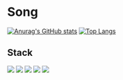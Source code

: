 # Song

[![Anurag's GitHub stats](https://github-readme-stats.vercel.app/api?username=estimar2)](https://github.com/estimar2)
[![Top Langs](https://github-readme-stats.vercel.app/api/top-langs/?username=estimar2)](https://github.com/estimar2)

## Stack

<img src="https://img.shields.io/badge/-HTML-E34F26?logo=HTML5&logoColor=white&style=for-the-badge"  /> <img src="https://img.shields.io/badge/-CSS-1572B6?logo=CSS3&logoColor=white&style=for-the-badge"  /> <img src="https://img.shields.io/badge/-Javascript-F7DF1E?logo=JavaScript&logoColor=white&style=for-the-badge"  /> <img src="https://img.shields.io/badge/-ReactJs-61DAFB?logo=react&logoColor=white&style=for-the-badge" /> <img src="https://img.shields.io/badge/-NodeJS-339933?logo=Node.js&logoColor=white&style=for-the-badge" />

<!--
**estimar2/estimar2** is a ✨ _special_ ✨ repository because its `README.md` (this file) appears on your GitHub profile.

Here are some ideas to get you started:

- 🔭 I’m currently working on ...
- 🌱 I’m currently learning ...
- 👯 I’m looking to collaborate on ...
- 🤔 I’m looking for help with ...
- 💬 Ask me about ...
- 📫 How to reach me: ...
- 😄 Pronouns: ...
- ⚡ Fun fact: ...
-->
